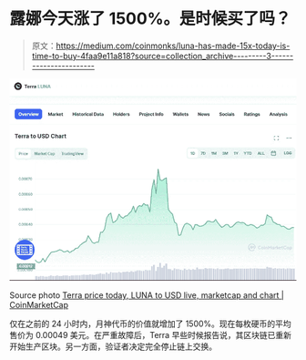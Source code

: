# 露娜今天涨了 1500%。是时候买了吗？

> 原文：<https://medium.com/coinmonks/luna-has-made-15x-today-is-time-to-buy-4faa9e11a818?source=collection_archive---------3----------------------->

![](img/7fa3f28ebb46ec7fe6eabf0c5d3e0792.png)

Source photo [Terra price today, LUNA to USD live, marketcap and chart | CoinMarketCap](https://coinmarketcap.com/currencies/terra-luna/)

仅在之前的 24 小时内，月神代币的价值就增加了 1500%。现在每枚硬币的平均售价为 0.00049 美元。在严重故障后，Terra 早些时候报告说，其区块链已重新开始生产区块。另一方面，验证者决定完全停止链上交换。